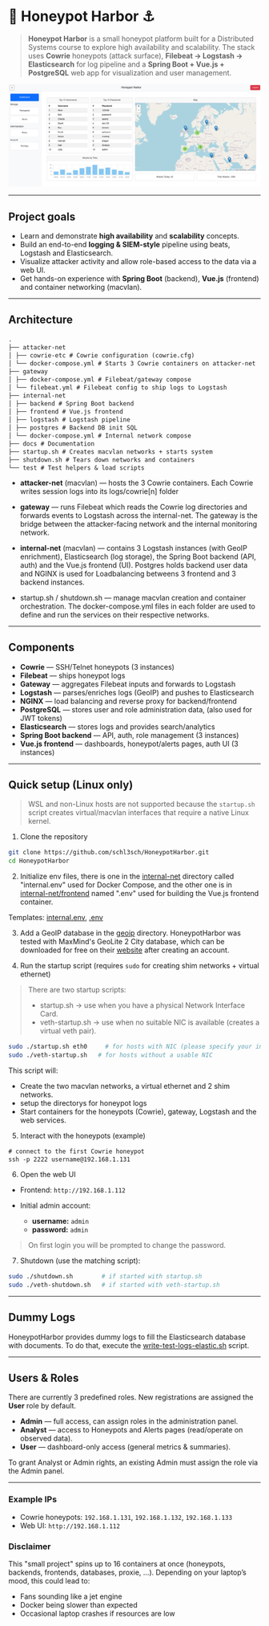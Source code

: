 # 🍯 Honeypot Harbor ⚓

> **Honeypot Harbor** is a small honeypot platform built for a Distributed Systems course to explore high availability and scalability. The stack uses **Cowrie** honeypots (attack surface), **Filebeat → Logstash → Elasticsearch** for log pipeline and a **Spring Boot + Vue.js + PostgreSQL** web app for visualization and user management.

![Dashboard](./docs/assets/dashboard.png)

---

## Project goals

* Learn and demonstrate **high availability** and **scalability** concepts.
* Build an end-to-end **logging & SIEM-style** pipeline using beats, Logstash and Elasticsearch.
* Visualize attacker activity and allow role-based access to the data via a web UI.
* Get hands-on experience with **Spring Boot** (backend), **Vue.js** (frontend) and container networking (macvlan).

---

## Architecture 

```
.
├── attacker-net
│ ├── cowrie-etc # Cowrie configuration (cowrie.cfg)
│ └── docker-compose.yml # Starts 3 Cowrie containers on attacker-net
├── gateway
│ ├── docker-compose.yml # Filebeat/gateway compose
│ └── filebeat.yml # Filebeat config to ship logs to Logstash
├── internal-net
│ ├── backend # Spring Boot backend 
│ ├── frontend # Vue.js frontend 
│ ├── logstash # Logstash pipeline
│ ├── postgres # Backend DB init SQL
│ └── docker-compose.yml # Internal network compose 
├── docs # Documentation
├── startup.sh # Creates macvlan networks + starts system
├── shutdown.sh # Tears down networks and containers
└── test # Test helpers & load scripts
```

- **attacker-net** (macvlan) — hosts the 3 Cowrie containers. Each Cowrie writes session logs into its logs/cowrie[n] folder 

- **gateway** — runs Filebeat which reads the Cowrie log directories and forwards events to Logstash across the internal-net. The gateway is the bridge between the attacker-facing network and the internal monitoring network.

- **internal-net** (macvlan) — contains 3 Logstash instances (with GeoIP enrichment), Elasticsearch (log storage), the Spring Boot backend (API, auth) and the Vue.js frontend (UI). Postgres holds backend user data and NGINX is used for Loadbalancing betweens 3 frontend and 3 backend instances.

- startup.sh / shutdown.sh — manage macvlan creation and container orchestration. The docker-compose.yml files in each folder are used to define and run the services on their respective networks.

---

## Components

- **Cowrie** — SSH/Telnet honeypots (3 instances)
- **Filebeat** — ships honeypot logs
- **Gateway** — aggregates Filebeat inputs and forwards to Logstash
- **Logstash** — parses/enriches logs (GeoIP) and pushes to Elasticsearch
- **NGINX** — load balancing and reverse proxy for backend/frontend
- **PostgreSQL** — stores user and role administration data, (also used for JWT tokens)
- **Elasticsearch** — stores logs and provides search/analytics
- **Spring Boot backend** — API, auth, role management (3 instances)
- **Vue.js frontend** — dashboards, honeypot/alerts pages, auth UI (3 instances)

---

## Quick setup (Linux only)

> WSL and non-Linux hosts are not supported because the `startup.sh` script creates virtual/macvlan interfaces that require a native Linux kernel.

1. Clone the repository

```bash
git clone https://github.com/schl3sch/HoneypotHarbor.git
cd HoneypotHarbor
```

2. Initialize env files, there is one in the [internal-net](./internal-net/) directory called "internal.env" used for Docker Compose, and the other one is in [internal-net/frontend](./internal-net/frontend/) named ".env" used for building the Vue.js frontend container.

Templates: [internal.env](./internal-net/internal.env.template), [.env](./internal-net/frontend/.env.template)

3. Add a GeoIP database in the [geoip](./internal-net/logstash/geoip) directory. HoneypotHarbor was tested with MaxMind's GeoLite 2 City database, which can be downloaded for free on their [website](https://dev.maxmind.com/geoip/geolite2-free-geolocation-data/) after creating an account.

4. Run the startup script (requires `sudo` for creating shim networks + virtual ethernet)
> There are two startup scripts:
> - startup.sh → use when you have a physical Network Interface Card.
> - veth-startup.sh → use when no suitable NIC is available (creates a virtual veth pair).

```bash
sudo ./startup.sh eth0     # for hosts with NIC (please specify your interface as argument)
sudo ./veth-startup.sh   # for hosts without a usable NIC
```

This script will:

* Create the two macvlan networks, a virtual ethernet and 2 shim networks.
* setup the directorys for honeypot logs
* Start containers for the honeypots (Cowrie), gateway, Logstash and the web services.

5. Interact with the honeypots (example)

```
# connect to the first Cowrie honeypot
ssh -p 2222 username@192.168.1.131
```

6. Open the web UI

* Frontend: `http://192.168.1.112`
* Initial admin account:

  * **username:** `admin`
  * **password:** `admin`

> On first login you will be prompted to change the password.

7. Shutdown (use the matching script):
```bash
sudo ./shutdown.sh        # if started with startup.sh
sudo ./veth-shutdown.sh   # if started with veth-startup.sh
```

---

## Dummy Logs
HoneypotHarbor provides dummy logs to fill the Elasticsearch database with documents. To do that, execute the [write-test-logs-elastic.sh](./test/write-test-logs-elastic.sh) script.

---

## Users & Roles

There are currently 3 predefined roles. New registrations are assigned the **User** role by default.

* **Admin** — full access, can assign roles in the administration panel.
* **Analyst** — access to Honeypots and Alerts pages (read/operate on observed data).
* **User** — dashboard-only access (general metrics & summaries).

To grant Analyst or Admin rights, an existing Admin must assign the role via the Admin panel.

---


### Example IPs

* Cowrie honeypots: `192.168.1.131`, `192.168.1.132`, `192.168.1.133`
* Web UI: `http://192.168.1.112`

### Disclaimer

This "small project" spins up to 16 containers at once (honeypots, backends, frontends, databases, proxie, …). Depending on your laptop’s mood, this could lead to:

- Fans sounding like a jet engine
- Docker being slower than expected
- Occasional laptop crashes if resources are low
